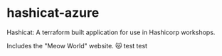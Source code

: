 # hashicat-azure
Hashicat: A terraform built application for use in Hashicorp workshops.

Includes the "Meow World" website. 😻
test
test
